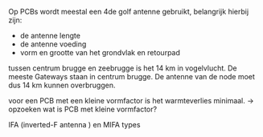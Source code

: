 Op PCBs wordt meestal een 4de golf antenne gebruikt, belangrijk hierbij zijn:
* de antenne lengte
* de antenne voeding
* vorm en grootte van het grondvlak en retourpad


tussen centrum brugge en zeebrugge is het 14 km in vogelvlucht. De meeste Gateways staan in centrum brugge. De antenne van de node moet dus 14 km kunnen overbruggen.

voor een PCB met een kleine vormfactor is het warmteverlies minimaal.
-> opzoeken wat is PCB met kleine vormfactor?

IFA (inverted-F antenna ) en MIFA types

